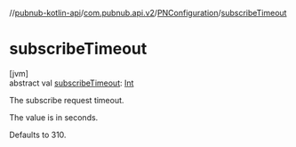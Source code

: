 //[pubnub-kotlin-api](../../../index.md)/[com.pubnub.api.v2](../index.md)/[PNConfiguration](index.md)/[subscribeTimeout](subscribe-timeout.md)

# subscribeTimeout

[jvm]\
abstract val [subscribeTimeout](subscribe-timeout.md): [Int](https://kotlinlang.org/api/latest/jvm/stdlib/kotlin/-int/index.html)

The subscribe request timeout.

The value is in seconds.

Defaults to 310.
